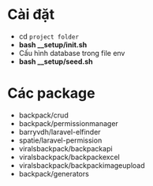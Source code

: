# Cài đặt
- cd `project folder`
- **bash __setup/init.sh**
- Cấu hình database trong file env
- **bash __setup/seed.sh**

# Các package
- backpack/crud
- backpack/permissionmanager
- barryvdh/laravel-elfinder
- spatie/laravel-permission
- viralsbackpack/backpackapi
- viralsbackpack/backpackexcel
- viralsbackpack/backpackimageupload
- backpack/generators

